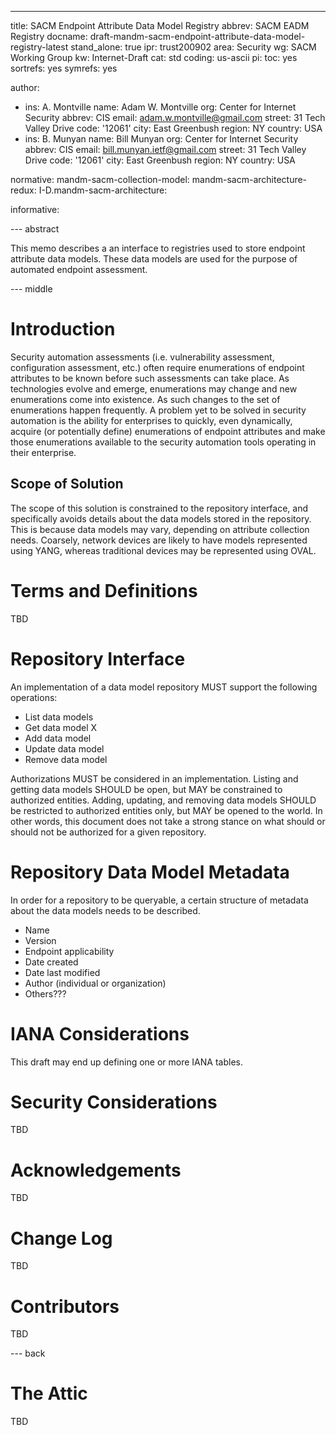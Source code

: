 ---
title: SACM Endpoint Attribute Data Model Registry
abbrev: SACM EADM Registry
docname: draft-mandm-sacm-endpoint-attribute-data-model-registry-latest
stand_alone: true
ipr: trust200902
area: Security
wg: SACM Working Group
kw: Internet-Draft
cat: std
coding: us-ascii
pi:
  toc: yes
  sortrefs: yes
  symrefs: yes

author:
- ins: A. Montville
  name: Adam W. Montville
  org: Center for Internet Security
  abbrev: CIS
  email: adam.w.montville@gmail.com
  street: 31 Tech Valley Drive
  code: '12061'
  city: East Greenbush
  region: NY
  country: USA
- ins: B. Munyan
  name: Bill Munyan
  org: Center for Internet Security
  abbrev: CIS
  email: bill.munyan.ietf@gmail.com
  street: 31 Tech Valley Drive
  code: '12061'
  city: East Greenbush
  region: NY
  country: USA

normative:
  mandm-sacm-collection-model:
  mandm-sacm-architecture-redux:
  I-D.mandm-sacm-architecture:


informative:



--- abstract

This memo describes a an interface to registries used to store endpoint attribute data models. These data models are used for the purpose of automated endpoint assessment.

--- middle


# Introduction

Security automation assessments (i.e. vulnerability assessment, configuration assessment, etc.) often require enumerations of endpoint attributes to be known before such assessments can take place. As technologies evolve and emerge, enumerations may change and new enumerations come into existence. As such changes to the set of enumerations happen frequently. A problem yet to be solved in security automation is the ability for enterprises to quickly, even dynamically, acquire (or potentially define) enumerations of endpoint attributes and make those enumerations available to the security automation tools operating in their enterprise.

## Scope of Solution

The scope of this solution is constrained to the repository interface, and specifically avoids details about the data models stored in the repository. This is because data models may vary, depending on attribute collection needs. Coarsely, network devices are likely to have models represented using YANG, whereas traditional devices may be represented using OVAL.


# Terms and Definitions

TBD

# Repository Interface

An implementation of a data model repository MUST support the following operations:

* List data models
* Get data model X
* Add data model
* Update data model
* Remove data model

Authorizations MUST be considered in an implementation. Listing and getting data models SHOULD be open, but MAY be constrained to authorized entities. Adding, updating, and removing data models SHOULD be restricted to authorized entities only, but MAY be opened to the world. In other words, this document does not take a strong stance on what should or should not be authorized for a given repository.

# Repository Data Model Metadata

In order for a repository to be queryable, a certain structure of metadata about the data models needs to be described.

* Name
* Version
* Endpoint applicability
* Date created
* Date last modified
* Author (individual or organization)
* Others???

#  IANA Considerations

This draft may end up defining one or more IANA tables.

#  Security Considerations

TBD

#  Acknowledgements

TBD

#  Change Log

TBD


# Contributors
TBD

--- back

# The Attic

TBD
